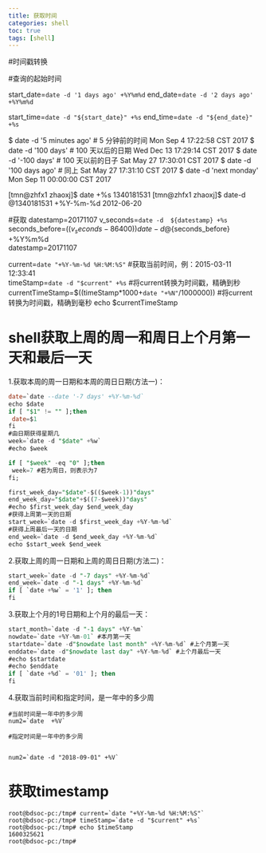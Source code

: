 ```yaml
---
title: 获取时间
categories: shell   
toc: true  
tags: [shell]
---
```






#时间戳转换


#查询的起始时间

start_date=`date -d '1 days ago' +%Y%m%d`
end_date=`date -d '2 days ago' +%Y%m%d`

start_time=`date -d "${start_date}" +%s`
end_time=`date -d "${end_date}" +%s`



$ date -d '5 minutes ago' # 5 分钟前的时间
Mon Sep  4 17:22:58 CST 2017
$ date -d '100 days'      # 100 天以后的日期
Wed Dec 13 17:29:14 CST 2017
$ date -d '-100 days'     # 100 天以前的日子
Sat May 27 17:30:01 CST 2017
$ date -d '100 days ago'  # 同上
Sat May 27 17:31:10 CST 2017
$ date -d 'next monday'    
Mon Sep 11 00:00:00 CST 2017


[tmn@zhfx1 zhaoxj]$ date +%s
1340181531
[tmn@zhfx1 zhaoxj]$ date-d @1340181531 +%Y-%m-%d 
2012-06-20

#获取
datestamp=20171107
v_seconds=`date -d  ${datestamp} +%s`
seconds_before=$((v_seconds-86400))
date -d @${seconds_before} +%Y%m%d  
datestamp=20171107



current=`date "+%Y-%m-%d %H:%M:%S"`     #获取当前时间，例：2015-03-11 12:33:41       
timeStamp=`date -d "$current" +%s`      #将current转换为时间戳，精确到秒
currentTimeStamp=$((timeStamp*1000+`date "+%N"`/1000000)) #将current转换为时间戳，精确到毫秒
echo $currentTimeStamp





# shell获取上周的周一和周日上个月第一天和最后一天



1.获取本周的周一日期和本周的周日日期(方法一)：

```sql
date=`date --date '-7 days' +%Y-%m-%d`
echo $date
if [ "$1" != "" ];then
 date=$1
fi
#由日期获得星期几
week=`date -d "$date" +%w` 
#echo $week

if [ "$week" -eq "0" ];then
 week=7 #若为周日，则表示为7
fi;

first_week_day="$date"-$(($week-1))"days"
end_week_day="$date"+$((7-$week))"days"
#echo $first_week_day $end_week_day
#获得上周第一天的日期
start_week=`date -d $first_week_day +%Y-%m-%d`
#获得上周最后一天的日期
end_week=`date -d $end_week_day +%Y-%m-%d`
echo $start_week $end_week

```

2.获取上周的周一日期和上周的周日日期(方法二)：

```sql
start_week=`date -d "-7 days" +%Y-%m-%d`
end_week=`date -d "-1 days" +%Y-%m-%d`
if [ `date +%w` = '1' ]; then
fi

```

3.获取上个月的1号日期和上个月的最后一天：

```sql
start_month=`date -d "-1 days" +%Y-%m`
nowdate=`date +%Y-%m-01` #本月第一天
startdate=`date -d"$nowdate last month" +%Y-%m-%d` #上个月第一天
enddate=`date -d"$nowdate last day" +%Y-%m-%d` #上个月最后一天
#echo $startdate
#echo $enddate 
if [ `date +%d` = '01' ]; then
fi
```

4.获取当前时间和指定时间，是一年中的多少周

```
#当前时间是一年中的多少周
num2=`date  +%V`

#指定时间是一年中的多少周


num2=`date -d "2018-09-01" +%V`

```



# 获取timestamp

```shell
root@bdsoc-pc:/tmp# current=`date "+%Y-%m-%d %H:%M:%S"`
root@bdsoc-pc:/tmp# timeStamp=`date -d "$current" +%s` 
root@bdsoc-pc:/tmp# echo $timeStamp                    
1600325621
root@bdsoc-pc:/tmp# 
```

